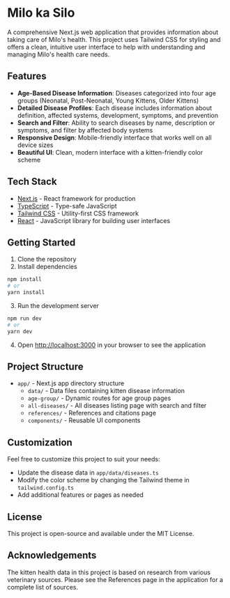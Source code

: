 # Milo ka Silo

A comprehensive Next.js web application that provides information about taking care of Milo's health. This project uses Tailwind CSS for styling and offers a clean, intuitive user interface to help with understanding and managing Milo's health care needs.

## Features

- **Age-Based Disease Information**: Diseases categorized into four age groups (Neonatal, Post-Neonatal, Young Kittens, Older Kittens)
- **Detailed Disease Profiles**: Each disease includes information about definition, affected systems, development, symptoms, and prevention
- **Search and Filter**: Ability to search diseases by name, description or symptoms, and filter by affected body systems
- **Responsive Design**: Mobile-friendly interface that works well on all device sizes
- **Beautiful UI**: Clean, modern interface with a kitten-friendly color scheme

## Tech Stack

- [Next.js](https://nextjs.org/) - React framework for production
- [TypeScript](https://www.typescriptlang.org/) - Type-safe JavaScript
- [Tailwind CSS](https://tailwindcss.com/) - Utility-first CSS framework
- [React](https://reactjs.org/) - JavaScript library for building user interfaces

## Getting Started

1. Clone the repository
2. Install dependencies

```bash
npm install
# or
yarn install
```

3. Run the development server

```bash
npm run dev
# or
yarn dev
```

4. Open [http://localhost:3000](http://localhost:3000) in your browser to see the application

## Project Structure

- `app/` - Next.js app directory structure
  - `data/` - Data files containing kitten disease information
  - `age-group/` - Dynamic routes for age group pages
  - `all-diseases/` - All diseases listing page with search and filter
  - `references/` - References and citations page
  - `components/` - Reusable UI components

## Customization

Feel free to customize this project to suit your needs:

- Update the disease data in `app/data/diseases.ts`
- Modify the color scheme by changing the Tailwind theme in `tailwind.config.ts`
- Add additional features or pages as needed

## License

This project is open-source and available under the MIT License.

## Acknowledgements

The kitten health data in this project is based on research from various veterinary sources. Please see the References page in the application for a complete list of sources.
